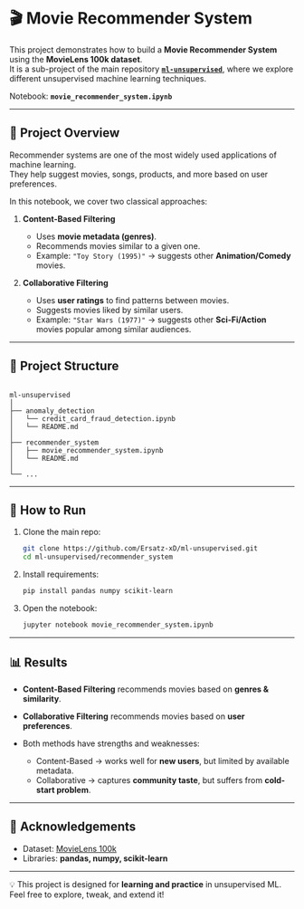 
# 🎬 Movie Recommender System

This project demonstrates how to build a **Movie Recommender System** using the **MovieLens 100k dataset**.  
It is a sub-project of the main repository **[`ml-unsupervised`](../)**, where we explore different unsupervised machine learning techniques.

Notebook: **`movie_recommender_system.ipynb`**

---

## 📌 Project Overview

Recommender systems are one of the most widely used applications of machine learning.  
They help suggest movies, songs, products, and more based on user preferences.

In this notebook, we cover two classical approaches:

1. **Content-Based Filtering**
   - Uses **movie metadata (genres)**.
   - Recommends movies similar to a given one.
   - Example: `"Toy Story (1995)"` → suggests other **Animation/Comedy** movies.

2. **Collaborative Filtering**
   - Uses **user ratings** to find patterns between movies.
   - Suggests movies liked by similar users.
   - Example: `"Star Wars (1977)"` → suggests other **Sci-Fi/Action** movies popular among similar audiences.

---

## 📂 Project Structure

```

ml-unsupervised
│
├── anomaly_detection             
│   └── credit_card_fraud_detection.ipynb  
│   └── README.md
│
├── recommender_system            
│   ├── movie_recommender_system.ipynb  
│   └── README.md
│
└── ...

```

---

## 🚀 How to Run

1. Clone the main repo:
   ```bash
   git clone https://github.com/Ersatz-xD/ml-unsupervised.git
   cd ml-unsupervised/recommender_system
    ```

2. Install requirements:

   ```bash
   pip install pandas numpy scikit-learn
   ```

3. Open the notebook:

   ```bash
   jupyter notebook movie_recommender_system.ipynb
   ```

---

## 📊 Results

* **Content-Based Filtering** recommends movies based on **genres & similarity**.
* **Collaborative Filtering** recommends movies based on **user preferences**.
* Both methods have strengths and weaknesses:

  * Content-Based → works well for **new users**, but limited by available metadata.
  * Collaborative → captures **community taste**, but suffers from **cold-start problem**.

---

## 🙌 Acknowledgements

* Dataset: [MovieLens 100k](https://grouplens.org/datasets/movielens/100k/)
* Libraries: **pandas, numpy, scikit-learn**

---

💡 This project is designed for **learning and practice** in unsupervised ML.
Feel free to explore, tweak, and extend it!

